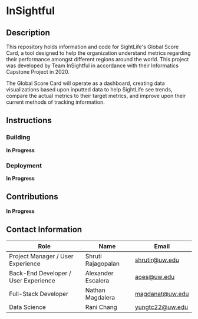 # InSightful

## Description


This repository holds information and code for SightLife's Global Score Card, a tool designed to help the organization understand metrics regarding their performance amongst different regions around the world. This project was developed by Team InSightful in accordance with their Informatics Capstone Project in 2020.

The Global Score Card will operate as a dashboard, creating data visualizations based upon inputted data to help SightLife see trends, compare the actual metrics to their target metrics, and improve upon their current methods of tracking information.

## Instructions

### Building

**In Progress**

### Deployment

**In Progress**

## Contributions

**In Progress**

## Contact Information

Role | Name | Email
------------ | ------------- | -------------
Project Manager / User Experience | Shruti Rajagopalan | shrutir@uw.edu
Back-End Developer /  User Experience | Alexander Escalera | aoes@uw.edu
Full-Stack Developer | Nathan Magdalera | magdanat@uw.edu
Data Science | Rani Chang | yungtc22@uw.edu